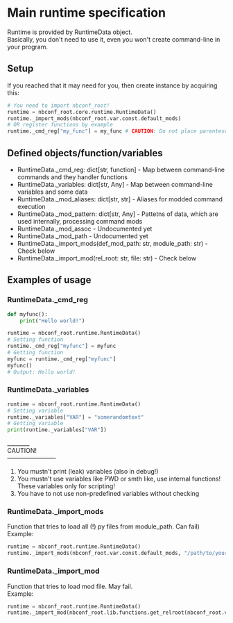 # Main runtime specification

Runtime is provided by RuntimeData object. <br>
Basically, you don't need to use it, even you won't create command-line in your program. <br>

## Setup

If you reached that it may need for you, then create instance by acquiring this: <br>

```python
# You need to import nbconf_root!
runtime = nbconf_root.core.runtime.RuntimeData()
runtime._import_mods(nbconf_root.var.const.default_mods)
# OR register functions by example
runtime._cmd_reg["my_func"] = my_func # CAUTION: Do not place parenteses after function! It will not work!
```

## Defined objects/function/variables

- RuntimeData._cmd_reg: dict[str, function] - Map between command-line commands and they handler functions
- RuntimeData._variables: dict[str, Any] - Map between command-line variables and some data
- RuntimeData._mod_aliases: dict[str, str] - Aliases for modded command execution
- RuntimeData._mod_pattern: dict[str, Any] - Pattetns of data, which are used internally, processing command mods
- RuntimeData._mod_assoc - Undocumented yet
- RuntimeData._mod_path - Undocumented yet
- RuntimeData._import_mods(def_mod_path: str, module_path: str) - Check below
- RuntimeData._import_mod(rel_root: str, file: str) - Check below

## Examples of usage

### RuntimeData._cmd_reg

```python
def myfunc():
    print("Hello world!")

runtime = nbconf_root.runtime.RuntimeData()
# Setting function
runtime._cmd_reg["myfunc"] = myfunc
# Getting function
myfunc = runtime._cmd_reg["myfunc"]
myfunc()
# Output: Hello world!
```

### RuntimeData._variables

```python
runtime = nbconf_root.runtime.RuntimeData()
# Setting variable
runtime._variables["VAR"] = "somerandomtext"
# Getting variable
print(runtime._variables["VAR"])
```
________<br>
CAUTION!<br>
————————<br>
1. You mustn't print (leak) variables (also in debug!)
2. You mustn't use variables like PWD or smth like, use internal functions! These variables only for scripting!
3. You have to not use non-predefined variables without checking


### RuntimeData._import_mods

Function that tries to load all (!) py files from module_path. Can fail) <br>
Example: <br>
```python
runtime = nbconf_root.runtime.RuntimeData()
runtime._import_mods(nbconf_root.var.const.default_mods, "/path/to/your/modules")
```

### RuntimeData._import_mod

Function that tries to load mod file. May fail.<br>
Example:<br>
```python
runtime = nbconf_root.runtime.RuntimeData()
runtime._import_mod(nbconf_root.lib.functions.get_relroot(nbconf_root.var.const.default_mods, "/path/to/file.py"), "/path/to/same/file")
```
